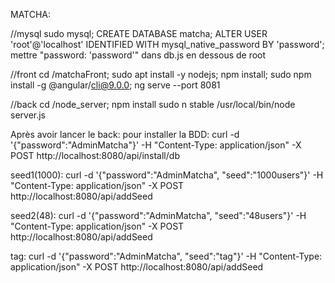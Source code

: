 MATCHA:

//mysql
sudo mysql;
CREATE DATABASE matcha;
ALTER USER 'root'@'localhost' IDENTIFIED WITH mysql_native_password BY 'password';
mettre "password: 'password'" dans db.js en dessous de root


//front
cd /matchaFront;
sudo apt install -y nodejs;
npm install;
sudo npm install -g @angular/cli@9.0.0;
ng serve --port 8081


//back
cd /node_server;
npm install
sudo n stable
/usr/local/bin/node server.js

Après avoir lancer le back:
pour installer la BDD: curl -d '{"password":"AdminMatcha"}' -H "Content-Type: application/json" -X POST http://localhost:8080/api/install/db

seed1(1000): curl -d '{"password":"AdminMatcha", "seed":"1000users"}' -H "Content-Type: application/json" -X POST http://localhost:8080/api/addSeed

seed2(48): curl -d '{"password":"AdminMatcha", "seed":"48users"}' -H "Content-Type: application/json" -X POST http://localhost:8080/api/addSeed

tag: curl -d '{"password":"AdminMatcha", "seed":"tag"}' -H "Content-Type: application/json" -X POST http://localhost:8080/api/addSeed